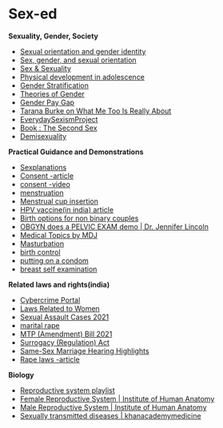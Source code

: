# Sex-ed

<b>Sexuality, Gender, Society</b>

- [Sexual orientation and gender identity](https://youtu.be/xCMmZUu07IQ)
- [Sex, gender, and sexual orientation](https://youtu.be/Hkmsu9Tl7NE)
- [Sex & Sexuality](https://youtu.be/Kqt-_ILgv5c)
- [Physical development in adolescence](https://youtu.be/DWKWjpVsGng)
- [Gender Stratification](https://youtu.be/Yb1_4FPtzrI)
- [Theories of Gender](https://youtu.be/CquRz_cceH8)
- [Gender Pay Gap](https://youtu.be/it0EYBBl5LI) 
- [Tarana Burke on What Me Too Is Really About](https://youtu.be/GfJ3bIAQOKg)
- [EverydaySexismProject](https://youtu.be/LhjsRjC6B8U)
- [Book : The Second Sex](https://youtu.be/Ws2Y2cWme8c)
- [Demisexuality](https://youtube.com/playlist?list=PL_zdi3TflN9L0d47ydfMIQqcAn29gvixy)


<b>Practical Guidance and Demonstrations</b>

- [Sexplanations](https://youtube.com/@sexplanations)
- [Consent -article](https://www.plannedparenthood.org/learn/relationships/sexual-consent)
- [consent -video](https://youtu.be/YRkRS5pvcp0)
- [menstruation](https://youtube.com/playlist?list=PLRvS13K0fh4IDKSWL15L8zBtqS2R-pkEm)
- [Menstrual cup insertion](https://youtu.be/qgdPI7oqmRE)
- [HPV vaccine(in india) article](https://www.hindustantimes.com/lifestyle/health/india-launches-first-cervical-cancer-vaccine-why-it-s-important-to-get-jabbed-101662888723563.html)
- [Birth options for non binary couples](https://youtu.be/C1v3BIIox0Q)
- [OBGYN does a PELVIC EXAM demo | Dr. Jennifer Lincoln](https://youtu.be/mf_aCVcLJF4)
- [Medical Topics by MDJ](https://youtube.com/playlist?list=PLVH2Gpf8wKeTV5z1F5kgyWqt1TsqwZmki)
- [Masturbation](https://youtu.be/3U3gA51gXKg)
- [birth control](https://youtube.com/playlist?list=PLRvS13K0fh4L1n8VVu5Z_zPEYrhxbcEPz)
- [putting on a condom](https://youtu.be/M9Lyay-gemA)
- [breast self examination](https://youtu.be/XKtTymNkcj0)


<b>Related laws and rights(india)</b>

- [Cybercrime Portal](https://cybercrime.gov.in/)
- [Laws Related to Women](http://www.ncw.nic.in/important-links/List-of-Laws-Related-to-Women)
- [Sexual Assault Cases 2021](https://youtu.be/CpQIIlDJuE0)
- [marital rape](https://youtu.be/SfI8Y5fxBPY)
- [MTP (Amendment) Bill 2021](https://youtu.be/jBuTZ90jcRM)
- [Surrogacy (Regulation) Act](https://blog.finology.in/Legal-news/is-surrogacy-legal-in-india)
- [Same-Sex Marriage Hearing Highlights](https://www.ndtv.com/india-news/gay-marriage-case-live-updates-supreme-court-hearing-in-same-sex-marriage-case-today-3957229)
- [Rape laws -article](https://www.lawinsider.in/columns/all-you-need-to-know-about-rape-in-india)


<b>Biology</b>

- [Reproductive system playlist](https://youtube.com/playlist?list=PLbKSbFnKYVY2CBGrhObSpqQagg0fYpT8K)
- [Female Reproductive System | Institute of Human Anatomy](https://youtube.com/playlist?list=PLp_Lna7o5knb-Au3FJKtF2EjlQb86SMim)
- [Male Reproductive System | Institute of Human Anatomy](https://youtube.com/playlist?list=PLp_Lna7o5knYF6DNBkfDuankaxBX-O4Du)
- [Sexually transmitted diseases | khanacademymedicine](https://youtube.com/playlist?list=PLbKSbFnKYVY3F-fvAP-zliSMylu0XZMeD)


